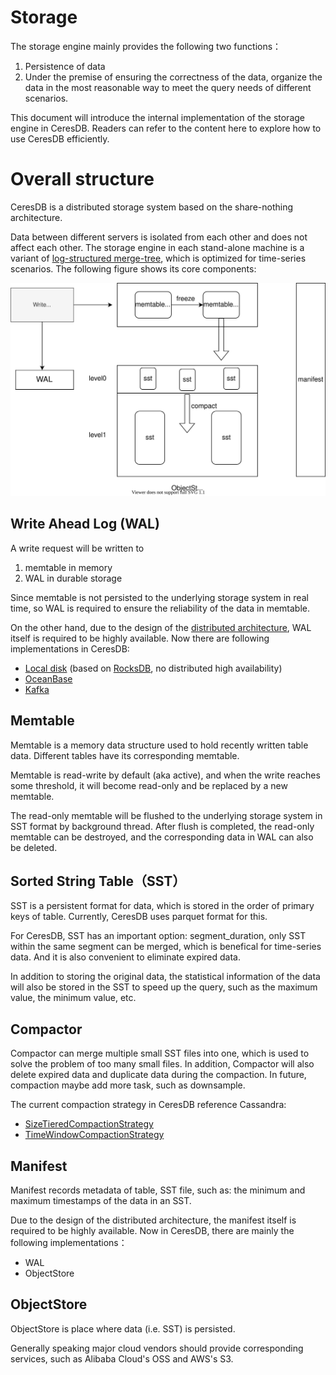 # Storage

The storage engine mainly provides the following two functions：

1. Persistence of data
2. Under the premise of ensuring the correctness of the data, organize the data in the most reasonable way to meet the query needs of different scenarios.

This document will introduce the internal implementation of the storage engine in CeresDB. Readers can refer to the content here to explore how to use CeresDB efficiently.

# Overall structure

CeresDB is a distributed storage system based on the share-nothing architecture.

Data between different servers is isolated from each other and does not affect each other. The storage engine in each stand-alone machine is a variant of [log-structured merge-tree](https://en.wikipedia.org/wiki/Log-structured_merge-tree), which is optimized for time-series scenarios. The following figure shows its core components:

![](../../resources/images/storage-overview.svg)

## Write Ahead Log (WAL)

A write request will be written to

1. memtable in memory
2. WAL in durable storage

Since memtable is not persisted to the underlying storage system in real time, so WAL is required to ensure the reliability of the data in memtable.

On the other hand, due to the design of the [distributed architecture](architecture.md), WAL itself is required to be highly available. Now there are following implementations in CeresDB:

- [Local disk](wal_on_rocksdb.md) (based on [RocksDB](http://rocksdb.org/), no distributed high availability)
- [OceanBase](https://www.oceanbase.com)
- [Kafka](wal_on_kafka.md)

## Memtable

Memtable is a memory data structure used to hold recently written table data. Different tables have its corresponding memtable.

Memtable is read-write by default (aka active), and when the write reaches some threshold, it will become read-only and be replaced by a new memtable.

The read-only memtable will be flushed to the underlying storage system in SST format by background thread. After flush is completed, the read-only memtable can be destroyed, and the corresponding data in WAL can also be deleted.

## Sorted String Table（SST）

SST is a persistent format for data, which is stored in the order of primary keys of table. Currently, CeresDB uses parquet format for this.

For CeresDB, SST has an important option: segment_duration, only SST within the same segment can be merged, which is benefical for time-series data. And it is also convenient to eliminate expired data.

In addition to storing the original data, the statistical information of the data will also be stored in the SST to speed up the query, such as the maximum value, the minimum value, etc.

## Compactor

Compactor can merge multiple small SST files into one, which is used to solve the problem of too many small files. In addition, Compactor will also delete expired data and duplicate data during the compaction. In future, compaction maybe add more task, such as downsample.

The current compaction strategy in CeresDB reference Cassandra:

- [SizeTieredCompactionStrategy](https://cassandra.apache.org/doc/latest/cassandra/operating/compaction/stcs.html)
- [TimeWindowCompactionStrategy](https://cassandra.apache.org/doc/latest/cassandra/operating/compaction/twcs.html)

## Manifest

Manifest records metadata of table, SST file, such as: the minimum and maximum timestamps of the data in an SST.

Due to the design of the distributed architecture, the manifest itself is required to be highly available. Now in CeresDB, there are mainly the following implementations：

- WAL
- ObjectStore

## ObjectStore

ObjectStore is place where data (i.e. SST) is persisted.

Generally speaking major cloud vendors should provide corresponding services, such as Alibaba Cloud's OSS and AWS's S3.
